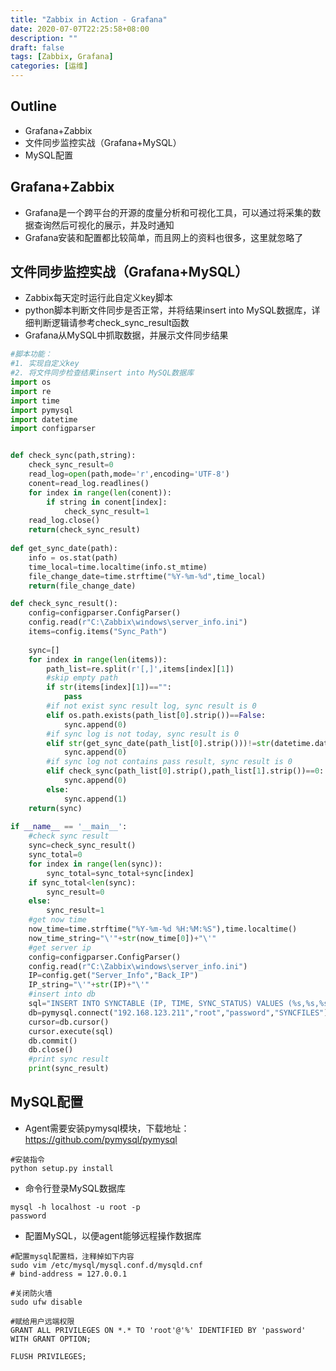 ```yaml
---
title: "Zabbix in Action - Grafana"
date: 2020-07-07T22:25:58+08:00
description: ""
draft: false
tags: [Zabbix, Grafana]
categories: [运维]
---
```

Outline
---
- Grafana+Zabbix
- 文件同步监控实战（Grafana+MySQL）
- MySQL配置
<!--more-->

Grafana+Zabbix
---
- Grafana是一个跨平台的开源的度量分析和可视化工具，可以通过将采集的数据查询然后可视化的展示，并及时通知
- Grafana安装和配置都比较简单，而且网上的资料也很多，这里就忽略了

文件同步监控实战（Grafana+MySQL）
---
- Zabbix每天定时运行此自定义key脚本
- python脚本判断文件同步是否正常，并将结果insert into MySQL数据库，详细判断逻辑请参考check_sync_result函数
- Grafana从MySQL中抓取数据，并展示文件同步结果

```python
#脚本功能：
#1. 实现自定义key
#2. 将文件同步检查结果insert into MySQL数据库
import os
import re
import time
import pymysql
import datetime
import configparser


def check_sync(path,string):
	check_sync_result=0
	read_log=open(path,mode='r',encoding='UTF-8')
	conent=read_log.readlines()
	for index in range(len(conent)):
		if string in conent[index]:
			check_sync_result=1
	read_log.close()
	return(check_sync_result)
	
def get_sync_date(path):
	info = os.stat(path)
	time_local=time.localtime(info.st_mtime)
	file_change_date=time.strftime("%Y-%m-%d",time_local)
	return(file_change_date)

def check_sync_result():
	config=configparser.ConfigParser()
	config.read(r"C:\Zabbix\windows\server_info.ini")
	items=config.items("Sync_Path")
	
	sync=[]
	for index in range(len(items)):
		path_list=re.split(r'[,]',items[index][1])
		#skip empty path
		if str(items[index][1])=="":
			pass
		#if not exist sync result log, sync result is 0
		elif os.path.exists(path_list[0].strip())==False:
			sync.append(0)
		#if sync log is not today, sync result is 0
		elif str(get_sync_date(path_list[0].strip()))!=str(datetime.date.today()):
			sync.append(0)
		#if sync log not contains pass result, sync result is 0
		elif check_sync(path_list[0].strip(),path_list[1].strip())==0:
			sync.append(0)
		else:
			sync.append(1)
	return(sync)
	
if __name__ == '__main__':
	#check sync result
	sync=check_sync_result()
	sync_total=0
	for index in range(len(sync)):
		sync_total=sync_total+sync[index]
	if sync_total<len(sync):
		sync_result=0
	else:
		sync_result=1
	#get now time
	now_time=time.strftime("%Y-%m-%d %H:%M:%S"),time.localtime()
	now_time_string="\'"+str(now_time[0])+"\'"
	#get server ip
	config=configparser.ConfigParser()
	config.read(r"C:\Zabbix\windows\server_info.ini")
	IP=config.get("Server_Info","Back_IP")
	IP_string="\'"+str(IP)+"\'"
	#insert into db
	sql="INSERT INTO SYNCTABLE (IP, TIME, SYNC_STATUS) VALUES (%s,%s,%s)" % (IP_string,now_time_string,sync_result)
	db=pymysql.connect("192.168.123.211","root","password","SYNCFILES")
	cursor=db.cursor()
	cursor.execute(sql)
	db.commit()
	db.close()
	#print sync result
	print(sync_result)
```

MySQL配置
---
- Agent需要安装pymysql模块，下载地址：https://github.com/pymysql/pymysql
```shell
#安装指令
python setup.py install
```
- 命令行登录MySQL数据库
```shell
mysql -h localhost -u root -p
password
```
- 配置MySQL，以便agent能够远程操作数据库
```shell
#配置mysql配置档，注释掉如下内容
sudo vim /etc/mysql/mysql.conf.d/mysqld.cnf
# bind-address = 127.0.0.1

#关闭防火墙
sudo ufw disable

#赋给用户远端权限
GRANT ALL PRIVILEGES ON *.* TO 'root'@'%' IDENTIFIED BY 'password' WITH GRANT OPTION;

FLUSH PRIVILEGES;
```